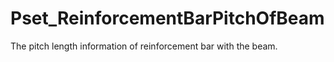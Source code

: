 # Pset_ReinforcementBarPitchOfBeam

The pitch length information of reinforcement  bar with the beam.
